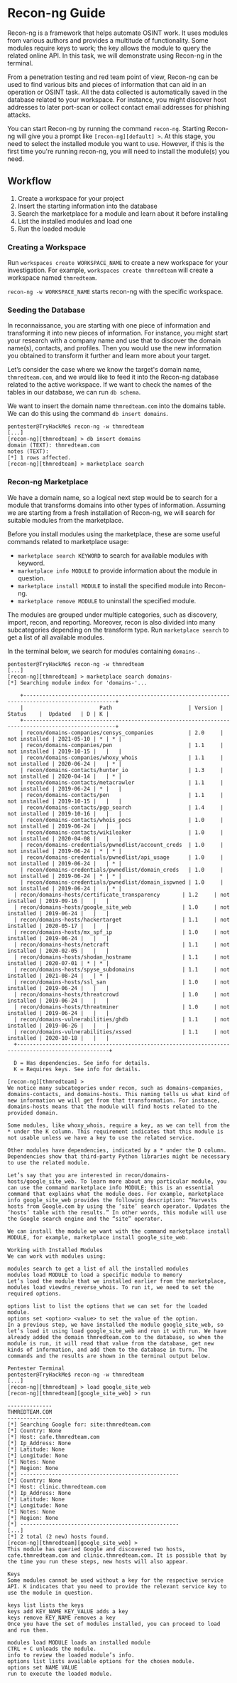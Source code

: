 # Recon-ng Guide

Recon-ng is a framework that helps automate OSINT work. It uses modules from various authors and provides a multitude of functionality. Some modules require keys to work; the key allows the module to query the related online API. In this task, we will demonstrate using Recon-ng in the terminal.

From a penetration testing and red team point of view, Recon-ng can be used to find various bits and pieces of information that can aid in an operation or OSINT task. All the data collected is automatically saved in the database related to your workspace. For instance, you might discover host addresses to later port-scan or collect contact email addresses for phishing attacks.

You can start Recon-ng by running the command `recon-ng`. Starting Recon-ng will give you a prompt like `[recon-ng][default] >`. At this stage, you need to select the installed module you want to use. However, if this is the first time you're running recon-ng, you will need to install the module(s) you need.

## Workflow

1. Create a workspace for your project
2. Insert the starting information into the database
3. Search the marketplace for a module and learn about it before installing
4. List the installed modules and load one
5. Run the loaded module

### Creating a Workspace

Run `workspaces create WORKSPACE_NAME` to create a new workspace for your investigation. For example, `workspaces create thmredteam` will create a workspace named `thmredteam`.

`recon-ng -w WORKSPACE_NAME` starts recon-ng with the specific workspace.

### Seeding the Database

In reconnaissance, you are starting with one piece of information and transforming it into new pieces of information. For instance, you might start your research with a company name and use that to discover the domain name(s), contacts, and profiles. Then you would use the new information you obtained to transform it further and learn more about your target.

Let’s consider the case where we know the target's domain name, `thmredteam.com`, and we would like to feed it into the Recon-ng database related to the active workspace. If we want to check the names of the tables in our database, we can run `db schema`.

We want to insert the domain name `thmredteam.com` into the domains table. We can do this using the command `db insert domains`.

```shell
pentester@TryHackMe$ recon-ng -w thmredteam
[...]
[recon-ng][thmredteam] > db insert domains
domain (TEXT): thmredteam.com
notes (TEXT): 
[*] 1 rows affected.
[recon-ng][thmredteam] > marketplace search
```

### Recon-ng Marketplace

We have a domain name, so a logical next step would be to search for a module that transforms domains into other types of information. Assuming we are starting from a fresh installation of Recon-ng, we will search for suitable modules from the marketplace.

Before you install modules using the marketplace, these are some useful commands related to marketplace usage:

- `marketplace search KEYWORD` to search for available modules with keyword.
- `marketplace info MODULE` to provide information about the module in question.
- `marketplace install MODULE` to install the specified module into Recon-ng.
- `marketplace remove MODULE` to uninstall the specified module.

The modules are grouped under multiple categories, such as discovery, import, recon, and reporting. Moreover, recon is also divided into many subcategories depending on the transform type. Run `marketplace search` to get a list of all available modules.

In the terminal below, we search for modules containing `domains-`.

```shell
pentester@TryHackMe$ recon-ng -w thmredteam
[...]
[recon-ng][thmredteam] > marketplace search domains-
[*] Searching module index for 'domains-'...

    +---------------------------------------------------------------------------------------------------+
    |                        Path                        | Version |     Status    |  Updated   | D | K |
    +---------------------------------------------------------------------------------------------------+
    | recon/domains-companies/censys_companies           | 2.0     | not installed | 2021-05-10 | * | * |
    | recon/domains-companies/pen                        | 1.1     | not installed | 2019-10-15 |   |   |
    | recon/domains-companies/whoxy_whois                | 1.1     | not installed | 2020-06-24 |   | * |
    | recon/domains-contacts/hunter_io                   | 1.3     | not installed | 2020-04-14 |   | * |
    | recon/domains-contacts/metacrawler                 | 1.1     | not installed | 2019-06-24 | * |   |
    | recon/domains-contacts/pen                         | 1.1     | not installed | 2019-10-15 |   |   |
    | recon/domains-contacts/pgp_search                  | 1.4     | not installed | 2019-10-16 |   |   |
    | recon/domains-contacts/whois_pocs                  | 1.0     | not installed | 2019-06-24 |   |   |
    | recon/domains-contacts/wikileaker                  | 1.0     | not installed | 2020-04-08 |   |   |
    | recon/domains-credentials/pwnedlist/account_creds  | 1.0     | not installed | 2019-06-24 | * | * |
    | recon/domains-credentials/pwnedlist/api_usage      | 1.0     | not installed | 2019-06-24 |   | * |
    | recon/domains-credentials/pwnedlist/domain_creds   | 1.0     | not installed | 2019-06-24 | * | * |
    | recon/domains-credentials/pwnedlist/domain_ispwned | 1.0     | not installed | 2019-06-24 |   | * |
  | recon/domains-hosts/certificate_transparency       | 1.2     | not installed | 2019-09-16 |   |   |
  | recon/domains-hosts/google_site_web                | 1.0     | not installed | 2019-06-24 |   |   |
  | recon/domains-hosts/hackertarget                   | 1.1     | not installed | 2020-05-17 |   |   |
  | recon/domains-hosts/mx_spf_ip                      | 1.0     | not installed | 2019-06-24 |   |   |
  | recon/domains-hosts/netcraft                       | 1.1     | not installed | 2020-02-05 |   |   |
  | recon/domains-hosts/shodan_hostname                | 1.1     | not installed | 2020-07-01 | * | * |
  | recon/domains-hosts/spyse_subdomains               | 1.1     | not installed | 2021-08-24 |   | * |
  | recon/domains-hosts/ssl_san                        | 1.0     | not installed | 2019-06-24 |   |   |
  | recon/domains-hosts/threatcrowd                    | 1.0     | not installed | 2019-06-24 |   |   |
  | recon/domains-hosts/threatminer                    | 1.0     | not installed | 2019-06-24 |   |   |
  | recon/domains-vulnerabilities/ghdb                 | 1.1     | not installed | 2019-06-26 |   |   |
  | recon/domains-vulnerabilities/xssed                | 1.1     | not installed | 2020-10-18 |   |   |
  +---------------------------------------------------------------------------------------------------+

  D = Has dependencies. See info for details.
  K = Requires keys. See info for details.

[recon-ng][thmredteam] >
We notice many subcategories under recon, such as domains-companies, domains-contacts, and domains-hosts. This naming tells us what kind of new information we will get from that transformation. For instance, domains-hosts means that the module will find hosts related to the provided domain.

Some modules, like whoxy_whois, require a key, as we can tell from the * under the K column. This requirement indicates that this module is not usable unless we have a key to use the related service.

Other modules have dependencies, indicated by a * under the D column. Dependencies show that third-party Python libraries might be necessary to use the related module.

Let’s say that you are interested in recon/domains-hosts/google_site_web. To learn more about any particular module, you can use the command marketplace info MODULE; this is an essential command that explains what the module does. For example, marketplace info google_site_web provides the following description: “Harvests hosts from Google.com by using the ‘site’ search operator. Updates the ‘hosts’ table with the results.” In other words, this module will use the Google search engine and the “site” operator.

We can install the module we want with the command marketplace install MODULE, for example, marketplace install google_site_web.

Working with Installed Modules
We can work with modules using:

modules search to get a list of all the installed modules
modules load MODULE to load a specific module to memory
Let’s load the module that we installed earlier from the marketplace, modules load viewdns_reverse_whois. To run it, we need to set the required options.

options list to list the options that we can set for the loaded module.
options set <option> <value> to set the value of the option.
In a previous step, we have installed the module google_site_web, so let’s load it using load google_site_web and run it with run. We have already added the domain thmredteam.com to the database, so when the module is run, it will read that value from the database, get new kinds of information, and add them to the database in turn. The commands and the results are shown in the terminal output below.

Pentester Terminal
pentester@TryHackMe$ recon-ng -w thmredteam
[...]
[recon-ng][thmredteam] > load google_site_web
[recon-ng][thmredteam][google_site_web] > run

--------------
THMREDTEAM.COM
--------------
[*] Searching Google for: site:thmredteam.com
[*] Country: None
[*] Host: cafe.thmredteam.com
[*] Ip_Address: None
[*] Latitude: None
[*] Longitude: None
[*] Notes: None
[*] Region: None
[*] --------------------------------------------------
[*] Country: None
[*] Host: clinic.thmredteam.com
[*] Ip_Address: None
[*] Latitude: None
[*] Longitude: None
[*] Notes: None
[*] Region: None
[*] --------------------------------------------------
[...]
[*] 2 total (2 new) hosts found.
[recon-ng][thmredteam][google_site_web] >
This module has queried Google and discovered two hosts, cafe.thmredteam.com and clinic.thmredteam.com. It is possible that by the time you run these steps, new hosts will also appear.

Keys
Some modules cannot be used without a key for the respective service API. K indicates that you need to provide the relevant service key to use the module in question.

keys list lists the keys
keys add KEY_NAME KEY_VALUE adds a key
keys remove KEY_NAME removes a key
Once you have the set of modules installed, you can proceed to load and run them.

modules load MODULE loads an installed module
CTRL + C unloads the module.
info to review the loaded module’s info.
options list lists available options for the chosen module.
options set NAME VALUE
run to execute the loaded module.